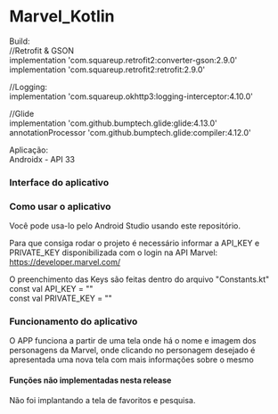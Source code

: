 # Marvel_Kotlin
Build:<br />
//Retrofit & GSON <br />
    implementation 'com.squareup.retrofit2:converter-gson:2.9.0'<br />
    implementation 'com.squareup.retrofit2:retrofit:2.9.0'<br />

//Logging:<br />
    implementation 'com.squareup.okhttp3:logging-interceptor:4.10.0'<br />

//Glide<br />
    implementation 'com.github.bumptech.glide:glide:4.13.0'<br />
    annotationProcessor 'com.github.bumptech.glide:compiler:4.12.0'<br />

Aplicação:<br />
    Androidx - API 33<br />

<h3>Interface do aplicativo</h3>

<h3>Como usar o aplicativo</h3>
Você pode usa-lo pelo Android Studio usando este repositório.<br/>

Para que consiga rodar o projeto é necessário informar a API_KEY e PRIVATE_KEY disponibilizada com o login na API Marvel: https://developer.marvel.com/<br>

O preenchimento das Keys são feitas dentro do arquivo "Constants.kt"<br/>
const val API_KEY = ""<br/>
const val PRIVATE_KEY = ""<br/>

<h3>Funcionamento do aplicativo</h3>
O APP funciona a partir de uma tela onde há o nome e imagem dos personagens da Marvel, onde clicando no personagem desejado é apresentada uma nova tela com mais informações sobre o mesmo<br />

<h4>Funções não implementadas nesta release</h4>
Não foi implantando a tela de favoritos e pesquisa.
